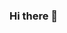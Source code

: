 ### Hi there 👋

<!--
**gabrielbis/gabrielbis** is a ✨ _special_ ✨ repository because its `README.md` (this file) appears on your GitHub profile.


- 🔭 I’m currently working on enginner of projects
- 🌱 I’m currently learning analytics of data 
- 🤔 I’m looking for help with ...
- 💬 Ask me about my experience e projects
- 📫 How to reach me: https://www.linkedin.com/in/gabrielbis/
- ⚡ Fun fact: gamer, love football and read books
